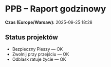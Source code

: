 # PPB – Raport godzinowy
**Czas (Europe/Warsaw):** 2025-09-25 18:28

## Status projektów
- Bezpieczny Pieszy — OK
- Zwolnij przy przejściu — OK
- Odblask ratuje życie — OK

